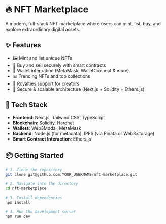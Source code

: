 # 🔥 NFT Marketplace

A modern, full-stack NFT marketplace where users can mint, list, buy, and explore extraordinary digital assets.

## ✨ Features

- 🖼️ Mint and list unique NFTs
- 🛒 Buy and sell securely with smart contracts
- 💼 Wallet integration (MetaMask, WalletConnect & more)
- 📊 Trending NFTs and top collections
- 🎨 Royalties support for creators
- 🔐 Secure & scalable architecture (Next.js + Solidity + Ethers.js)

## 🚀 Tech Stack

- **Frontend**: Next.js, Tailwind CSS, TypeScript
- **Blockchain**: Solidity, Hardhat
- **Wallets**: Web3Modal, MetaMask
- **Backend**: Node.js (for metadata), IPFS (via Pinata or Web3.storage)
- **Smart Contract Interaction**: Ethers.js

## 📦 Getting Started

```bash
# 1. Clone the repository
git clone git@github.com:YOUR_USERNAME/nft-marketplace.git

# 2. Navigate into the directory
cd nft-marketplace

# 3. Install dependencies
npm install

# 4. Run the development server
npm run dev
